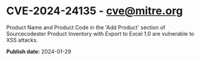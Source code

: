 # CVE-2024-24135 - cve@mitre.org

Product Name and Product Code in the 'Add Product' section of Sourcecodester Product Inventory with Export to Excel 1.0 are vulnerable to XSS attacks.

**Publish date:** 2024-01-29
